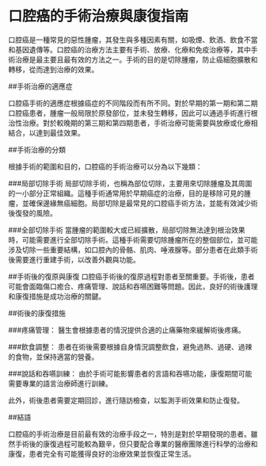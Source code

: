 # 口腔癌的手術治療與康復指南

口腔癌是一種常見的惡性腫瘤，其發生與多種因素有關，如吸煙、飲酒、飲食不當和基因遺傳等。口腔癌的治療方法主要有手術、放療、化療和免疫治療等，其中手術治療是最主要且最有效的方法之一。手術的目的是切除腫瘤，防止癌細胞擴散和轉移，從而達到治療的效果。

##手術治療的適應症

口腔癌手術的適應症根據癌症的不同階段而有所不同。對於早期的第一期和第二期口腔癌患者，腫瘤一般局限於原發部位，並未發生轉移，因此可以通過手術進行根治性治療。對於較晚期的第三期和第四期患者，手術治療可能需要與放療或化療相結合，以達到最佳效果。

##手術治療的分類

根據手術的範圍和目的，口腔癌的手術治療可以分為以下幾類：

###局部切除手術
局部切除手術，也稱為部位切除，主要用來切除腫瘤及其周圍的一小部分正常組織。這種手術通常用於早期癌症的治療，目的是移除可見的腫瘤，並確保邊緣無癌細胞。局部切除是最常見的口腔癌手術方法，並能有效減少術後復發的風險。

###全部切除手術
當腫瘤的範圍較大或已經擴散，局部切除無法達到根治效果時，可能需要進行全部切除手術。這種手術需要切除腫瘤所在的整個部位，並可能涉及切除一些重要結構，如口腔內的骨骼、肌肉、唾液腺等。部分患者在此類手術後需要進行重建手術，以改善外觀與功能。

##手術後的復原與康復
口腔癌手術後的復原過程對患者至關重要。手術後，患者可能會面臨傷口癒合、疼痛管理、說話和吞嚥困難等問題。因此，良好的術後護理和康復措施是成功治療的關鍵。

##術後的康復措施

###疼痛管理： 醫生會根據患者的情況提供合適的止痛藥物來緩解術後疼痛。

###飲食調整： 患者在術後需要根據自身情況調整飲食，避免過熱、過硬、過辣的食物，並保持適當的營養。

###說話和吞嚥訓練： 由於手術可能影響患者的言語和吞嚥功能，康復期間可能需要專業的語言治療師進行訓練。

此外，術後患者需要定期回診，進行隨訪檢查，以監測手術效果和防止復發。

##結語

口腔癌的手術治療是目前最有效的治療手段之一，特別是對於早期發現的患者。雖然手術後的康復過程可能較為艱辛，但只要配合專業的醫療團隊進行科學的治療和康復，患者完全有可能獲得良好的治療效果並恢復正常生活。